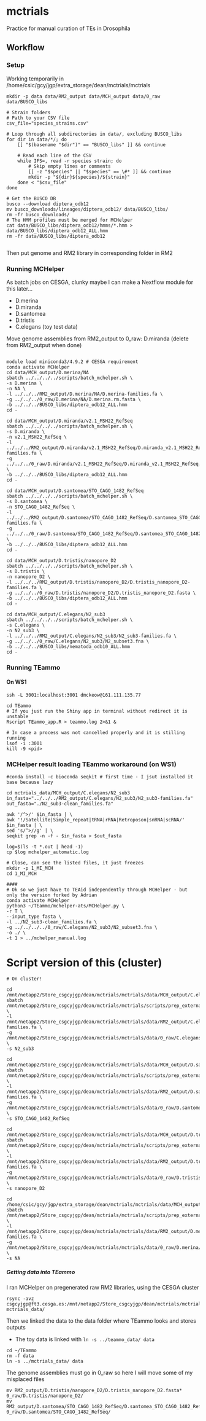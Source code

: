 # mctrials
Practice for manual curation of TEs in Drosophila
## Workflow

### Setup
Working temporarily in /home/csic/gcy/jgp/extra_storage/dean/mctrials/mctrials

```{bash}
mkdir -p data data/RM2_output data/MCH_output data/0_raw data/BUSCO_libs

# Strain folders
# Path to your CSV file
csv_file="species_strains.csv"

# Loop through all subdirectories in data/, excluding BUSCO_libs
for dir in data/*/; do
    [[ "$(basename "$dir")" == "BUSCO_libs" ]] && continue

    # Read each line of the CSV
    while IFS=, read -r species strain; do
        # Skip empty lines or comments
        [[ -z "$species" || "$species" == \#* ]] && continue
        mkdir -p "${dir}${species}/${strain}"
    done < "$csv_file"
done

# Get the BUSCO DB
busco --download diptera_odb12
mv busco_downloads/lineages/diptera_odb12/ data/BUSCO_libs/
rm -fr busco_downloads/
# The HMM profiles must be merged for MCHelper
cat data/BUSCO_libs/diptera_odb12/hmms/*.hmm > data/BUSCO_libs/diptera_odb12_ALL.hmm
rm -fr data/BUSCO_libs/diptera_odb12


```

Then put genome and RM2 library in corresponding folder in RM2

### Running MCHelper
As batch jobs on CESGA, clunky maybe I can make a Nextflow module for this later...
* D.merina
* D.miranda
* D.santomea
* D.tristis
* C.elegans (toy test data)

Move genome assemblies from RM2_output to 0_raw: D.miranda (delete from RM2_output when done)

```{bash}

module load miniconda3/4.9.2 # CESGA requirement
conda activate MCHelper
cd data/MCH_output/D.merina/NA
sbatch ../../../../scripts/batch_mchelper.sh \
-s D.merina \
-n NA \
-l ../../../RM2_output/D.merina/NA/D.merina-families.fa \
-g ../../../0_raw/D.merina/NA/D.merina.rm.fasta \
-b ../../../BUSCO_libs/diptera_odb12_ALL.hmm
cd -

cd data/MCH_output/D.miranda/v2.1_MSH22_RefSeq
sbatch ../../../../scripts/batch_mchelper.sh \
-s D.miranda \
-n v2.1_MSH22_RefSeq \
-l ../../../RM2_output/D.miranda/v2.1_MSH22_RefSeq/D.miranda_v2.1_MSH22_RefSeq-families.fa \
-g ../../../0_raw/D.miranda/v2.1_MSH22_RefSeq/D.miranda_v2.1_MSH22_RefSeq.fasta \
-b ../../../BUSCO_libs/diptera_odb12_ALL.hmm
cd -

cd data/MCH_output/D.santomea/STO_CAGO_1482_RefSeq
sbatch ../../../../scripts/batch_mchelper.sh \
-s D.santomea \
-n STO_CAGO_1482_RefSeq \
-l ../../../RM2_output/D.santomea/STO_CAGO_1482_RefSeq/D.santomea_STO_CAGO_1482_RefSeq-families.fa \
-g ../../../0_raw/D.santomea/STO_CAGO_1482_RefSeq/D.santomea_STO_CAGO_1482_RefSeq.fasta \
-b ../../../BUSCO_libs/diptera_odb12_ALL.hmm
cd -

cd data/MCH_output/D.tristis/nanopore_D2
sbatch ../../../../scripts/batch_mchelper.sh \
-s D.tristis \
-n nanopore_D2 \
-l ../../../RM2_output/D.tristis/nanopore_D2/D.tristis_nanopore_D2-families.fa \
-g ../../../0_raw/D.tristis/nanopore_D2/D.tristis_nanopore_D2.fasta \
-b ../../../BUSCO_libs/diptera_odb12_ALL.hmm
cd -

cd data/MCH_output/C.elegans/N2_sub3
sbatch ../../../../scripts/batch_mchelper.sh \
-s C.elegans \
-n N2_sub3 \
-l ../../../RM2_output/C.elegans/N2_sub3/N2_sub3-families.fa \
-g ../../../0_raw/C.elegans/N2_sub3/N2_subset3.fna \
-b ../../../BUSCO_libs/nematoda_odb10_ALL.hmm
cd -

```

### Running TEammo
#### On WS1
```{bash}
ssh -L 3001:localhost:3001 dmckeow@161.111.135.77

cd TEammo
# If you just run the Shiny app in terminal without redirect it is unstable
Rscript TEammo_app.R > teammo.log 2>&1 &

# In case a process was not cancelled properly and it is stilling running
lsof -i :3001
kill -9 <pid>
```

### MCHelper result loading TEammo workaround (on WS1)
```{bash}
#conda install -c bioconda seqkit # first time - I jsut installed it base because lazy

cd mctrials_data/MCH_output/C.elegans/N2_sub3
in_fasta="../../../RM2_output/C.elegans/N2_sub3/N2_sub3-families.fa"
out_fasta="./N2_sub3-clean_families.fa"

awk '/^>/' $in_fasta | \
awk '!/Satellite|Simple_repeat|tRNA|rRNA|Retroposon|snRNA|scRNA/' $in_fasta | \
sed 's/^>//g' | \
seqkit grep -n -f - $in_fasta > $out_fasta

log=$(ls -t *.out | head -1)
cp $log mchelper_automatic.log

# Close, can see the listed files, it just freezes
mkdir -p 1_MI_MCH
cd 1_MI_MCH

####
# Ok so we just have to TEAid independently through MCHelper - but only the version forked by Adrian
conda activate MCHelper
python3 ~/TEammo/mchelper-ats/MCHelper.py \
-r T \
--input_type fasta \
-l ../N2_sub3-clean_families.fa \
-g ../../../../0_raw/C.elegans/N2_sub3/N2_subset3.fna \
-o ./ \
-t 1 > ../mchelper_manual.log

```

# Script version of this (cluster)
```{bash}
# On cluster!

cd /mnt/netapp2/Store_csgcyjgp/dean/mctrials/mctrials/data/MCH_output/C.elegans/N2_sub3
sbatch /mnt/netapp2/Store_csgcyjgp/dean/mctrials/mctrials/scripts/prep_external_MCHelper.sh \
-l /mnt/netapp2/Store_csgcyjgp/dean/mctrials/mctrials/data/RM2_output/C.elegans/N2_sub3/N2_sub3-families.fa \
-g /mnt/netapp2/Store_csgcyjgp/dean/mctrials/mctrials/data/0_raw/C.elegans/N2_sub3/N2_subset3.fna \
-s N2_sub3

cd /mnt/netapp2/Store_csgcyjgp/dean/mctrials/mctrials/data/MCH_output/D.santomea/STO_CAGO_1482_RefSeq
sbatch /mnt/netapp2/Store_csgcyjgp/dean/mctrials/mctrials/scripts/prep_external_MCHelper.sh \
-l /mnt/netapp2/Store_csgcyjgp/dean/mctrials/mctrials/data/RM2_output/D.santomea/STO_CAGO_1482_RefSeq/D.santomea_STO_CAGO_1482_RefSeq-families.fa \
-g /mnt/netapp2/Store_csgcyjgp/dean/mctrials/mctrials/data/0_raw/D.santomea/STO_CAGO_1482_RefSeq/D.santomea_STO_CAGO_1482_RefSeq.fasta \
-s STO_CAGO_1482_RefSeq

cd /mnt/netapp2/Store_csgcyjgp/dean/mctrials/mctrials/data/MCH_output/D.tristis/nanopore_D2
sbatch /mnt/netapp2/Store_csgcyjgp/dean/mctrials/mctrials/scripts/prep_external_MCHelper.sh \
-l /mnt/netapp2/Store_csgcyjgp/dean/mctrials/mctrials/data/RM2_output/D.tristis/nanopore_D2/D.tristis_nanopore_D2-families.fa \
-g /mnt/netapp2/Store_csgcyjgp/dean/mctrials/mctrials/data/0_raw/D.tristis/nanopore_D2/D.tristis_nanopore_D2.fasta \
-s nanopore_D2

cd /home/csic/gcy/jgp/extra_storage/dean/mctrials/mctrials/data/MCH_output/D.merina/NA
sbatch /mnt/netapp2/Store_csgcyjgp/dean/mctrials/mctrials/scripts/prep_external_MCHelper.sh \
-l /mnt/netapp2/Store_csgcyjgp/dean/mctrials/mctrials/data/RM2_output/D.merina/NA/D.merina-families.fa \
-g /mnt/netapp2/Store_csgcyjgp/dean/mctrials/mctrials/data/0_raw/D.merina/NA/D.merina.rm.fasta \
-s NA

```

##### Getting data into TEammo
I ran MCHelper on pregenerated raw RM2 libraries, using the CESGA cluster

```{bash}
rsync -avz csgcyjgp@ft3.cesga.es:/mnt/netapp2/Store_csgcyjgp/dean/mctrials/mctrials/data/ mctrials_data/
```

Then we linked the data to the data folder where TEammo looks and stores outputs
* The toy data is linked with `ln -s ../teammo_data/ data`
```{bash}
cd ~/TEammo
rm -f data
ln -s ../mctrials_data/ data
```

The genome assemblies must go in 0_raw so here I will move some of my misplaced files
```{bash}
mv RM2_output/D.tristis/nanopore_D2/D.tristis_nanopore_D2.fasta* 0_raw/D.tristis/nanopore_D2/
mv RM2_output/D.santomea/STO_CAGO_1482_RefSeq/D.santomea_STO_CAGO_1482_RefSeq*.fasta* 0_raw/D.santomea/STO_CAGO_1482_RefSeq/
```